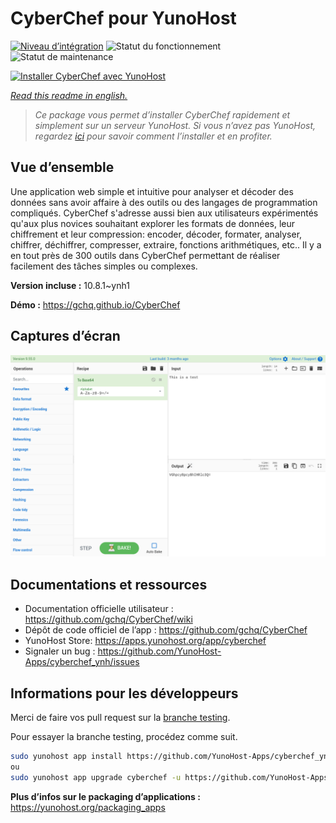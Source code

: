 <!--
N.B.: This README was automatically generated by https://github.com/YunoHost/apps/tree/master/tools/README-generator
It shall NOT be edited by hand.
-->

# CyberChef pour YunoHost

[![Niveau d’intégration](https://dash.yunohost.org/integration/cyberchef.svg)](https://dash.yunohost.org/appci/app/cyberchef) ![Statut du fonctionnement](https://ci-apps.yunohost.org/ci/badges/cyberchef.status.svg) ![Statut de maintenance](https://ci-apps.yunohost.org/ci/badges/cyberchef.maintain.svg)

[![Installer CyberChef avec YunoHost](https://install-app.yunohost.org/install-with-yunohost.svg)](https://install-app.yunohost.org/?app=cyberchef)

*[Read this readme in english.](./README.md)*

> *Ce package vous permet d’installer CyberChef rapidement et simplement sur un serveur YunoHost.
Si vous n’avez pas YunoHost, regardez [ici](https://yunohost.org/#/install) pour savoir comment l’installer et en profiter.*

## Vue d’ensemble

Une application web simple et intuitive pour analyser et décoder des données sans avoir affaire à des outils ou des langages de programmation compliqués. CyberChef s'adresse aussi bien aux utilisateurs expérimentés qu'aux plus novices souhaitant explorer les formats de données, leur chiffrement et leur compression: encoder, décoder, formater, analyser, chiffrer, déchiffrer, compresser, extraire, fonctions arithmétiques, etc.. Il y a en tout près de 300 outils dans CyberChef permettant de réaliser facilement des tâches simples ou complexes.


**Version incluse :** 10.8.1~ynh1

**Démo :** https://gchq.github.io/CyberChef

## Captures d’écran

![Capture d’écran de CyberChef](./doc/screenshots/cyberchef_ynh.png)

## Documentations et ressources

* Documentation officielle utilisateur : <https://github.com/gchq/CyberChef/wiki>
* Dépôt de code officiel de l’app : <https://github.com/gchq/CyberChef>
* YunoHost Store: <https://apps.yunohost.org/app/cyberchef>
* Signaler un bug : <https://github.com/YunoHost-Apps/cyberchef_ynh/issues>

## Informations pour les développeurs

Merci de faire vos pull request sur la [branche testing](https://github.com/YunoHost-Apps/cyberchef_ynh/tree/testing).

Pour essayer la branche testing, procédez comme suit.

``` bash
sudo yunohost app install https://github.com/YunoHost-Apps/cyberchef_ynh/tree/testing --debug
ou
sudo yunohost app upgrade cyberchef -u https://github.com/YunoHost-Apps/cyberchef_ynh/tree/testing --debug
```

**Plus d’infos sur le packaging d’applications :** <https://yunohost.org/packaging_apps>